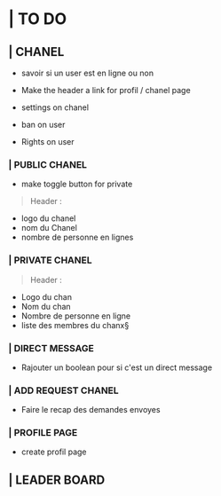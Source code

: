 # | TO DO

<!-- //////////////////////////////////////////////////////// -->
## | CHANEL

- savoir si un user est en ligne ou non 
- Make the header a link for profil / chanel page

- settings on chanel
- ban on user
- Rights on user <!-- Optionel -->

### | PUBLIC CHANEL

- make toggle button for private

> Header :
- logo du chanel
- nom du Chanel
- nombre de personne en lignes <!-- clicable pour details ?-->

### | PRIVATE CHANEL

> Header :
- Logo du chan
- Nom du chan 
- Nombre de personne en ligne 
- liste des membres du chanx§

### | DIRECT MESSAGE

- Rajouter un boolean pour si c'est un direct message

### | ADD REQUEST CHANEL

- Faire le recap des demandes envoyes

### | PROFILE PAGE

- create profil page 

<!-- LEADER BOARD -->

## | LEADER BOARD



<!-- OTHER -->